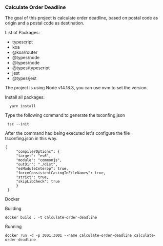 ### Calculate Order Deadline

The goal of this project is calculate order deadline, based on postal code as origin and a postal code as destination.

List of Packages:

   - typescript 
   - koa 
   - @koa/router
   - @types/node 
   - @types/node 
   - @types/typescript 
   - jest 
   - @types/jest

The project is using Node v14.18.3, you can use nvm to set the version.

Install all packages:

   ``` 
     yarn install 
   ```

Type the following command to generate the tsconfing.json
   ``` 
    tsc --init 
   ```
After the command had being executed let's configure the file tsconfing.json in this way.
   ```
   {
        "compilerOptions": {
        "target": "es6",                  
        "module": "commonjs",             
        "outDir": "./dist",               
        "esModuleInterop": true,          
        "forceConsistentCasingInFileNames": true, 
        "strict": true,                           
        "skipLibCheck": true                      
        }
    }
``` 

Docker 

   Building
   ```
   docker build . -t calculate-order-deadline
   ```
   
   Running
   ```
   docker run -d -p 3001:3001 --name calculate-order-deadline calculate-order-deadline 
   ```



